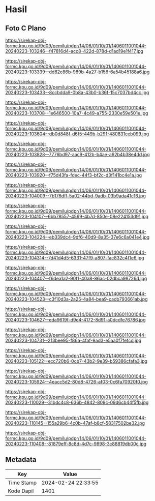 # Hasil

## Foto C Plano

https://sirekap-obj-formc.kpu.go.id/9d09/pemilu/pdpr/14/06/01/10/01/1406011001044-20240223-103246--f47816d4-acc8-422d-878d-d1ad19e1f417.jpg

https://sirekap-obj-formc.kpu.go.id/9d09/pemilu/pdpr/14/06/01/10/01/1406011001044-20240223-103339--dd82c86b-989b-4a27-b156-6a54b45188a6.jpg

https://sirekap-obj-formc.kpu.go.id/9d09/pemilu/pdpr/14/06/01/10/01/1406011001044-20240223-103433--8ccbdda9-0b8a-43b0-b36f-15c7037bd4cc.jpg

https://sirekap-obj-formc.kpu.go.id/9d09/pemilu/pdpr/14/06/01/10/01/1406011001044-20240223-103708--1e646500-10a7-4c49-a755-2330e59e501e.jpg

https://sirekap-obj-formc.kpu.go.id/9d09/pemilu/pdpr/14/06/01/10/01/1406011001044-20240223-103604--db0d848f-d6f5-449b-b291-480831ceb099.jpg

https://sirekap-obj-formc.kpu.go.id/9d09/pemilu/pdpr/14/06/01/10/01/1406011001044-20240223-103828--7776bd97-aac9-412b-b4ae-a62b4b38e4dd.jpg

https://sirekap-obj-formc.kpu.go.id/9d09/pemilu/pdpr/14/06/01/10/01/1406011001044-20240223-103920--f75d43fa-fdec-44f3-bf2c-d3f141bc4e1a.jpg

https://sirekap-obj-formc.kpu.go.id/9d09/pemilu/pdpr/14/06/01/10/01/1406011001044-20240223-104009--7b176dff-5a02-44bd-9adb-03b9ada41c16.jpg

https://sirekap-obj-formc.kpu.go.id/9d09/pemilu/pdpr/14/06/01/10/01/1406011001044-20240223-104107--6bb78557-4569-4b7d-850e-08e224153d91.jpg

https://sirekap-obj-formc.kpu.go.id/9d09/pemilu/pdpr/14/06/01/10/01/1406011001044-20240223-104224--eb339dc4-9df6-40d9-8a35-37e6c6a041e4.jpg

https://sirekap-obj-formc.kpu.go.id/9d09/pemilu/pdpr/14/06/01/10/01/1406011001044-20240223-104314--7d41d4d5-6331-47f9-a807-fac832c4f1e6.jpg

https://sirekap-obj-formc.kpu.go.id/9d09/pemilu/pdpr/14/06/01/10/01/1406011001044-20240223-104407--f6dea1a2-90f1-40a8-86ac-02dbca98726d.jpg

https://sirekap-obj-formc.kpu.go.id/9d09/pemilu/pdpr/14/06/01/10/01/1406011001044-20240223-104523--c3f10d3a-2a25-4a84-bea9-cadb793661ab.jpg

https://sirekap-obj-formc.kpu.go.id/9d09/pemilu/pdpr/14/06/01/10/01/1406011001044-20240223-104627--eda9619f-d9e4-4172-8d91-a0dcdfe76786.jpg

https://sirekap-obj-formc.kpu.go.id/9d09/pemilu/pdpr/14/06/01/10/01/1406011001044-20240223-104731--213bee95-f86a-4faf-9ad3-e5aa0f7fefcd.jpg

https://sirekap-obj-formc.kpu.go.id/9d09/pemilu/pdpr/14/06/01/10/01/1406011001044-20240223-105122--ecc720b6-0cb7-43b2-9e39-b59386cfafa3.jpg

https://sirekap-obj-formc.kpu.go.id/9d09/pemilu/pdpr/14/06/01/10/01/1406011001044-20240223-105924--4eacc5d2-80d8-4726-af03-0c6fa70920f0.jpg

https://sirekap-obj-formc.kpu.go.id/9d09/pemilu/pdpr/14/06/01/10/01/1406011001044-20240223-110029--31bdc4c8-636b-4842-809c-09d6cb44f5fb.jpg

https://sirekap-obj-formc.kpu.go.id/9d09/pemilu/pdpr/14/06/01/10/01/1406011001044-20240223-110145--155a29b6-4c0b-47af-b8cf-58317502be32.jpg

https://sirekap-obj-formc.kpu.go.id/9d09/pemilu/pdpr/14/06/01/10/01/1406011001044-20240223-110408--81879eff-8c8d-4d7c-9898-3c88819db00c.jpg


## Metadata

| Key        | Value               |
| ---------- | ------------------- |
| Time Stamp | 2024-02-24 22:33:55 |
| Kode Dapil | 1401                |



